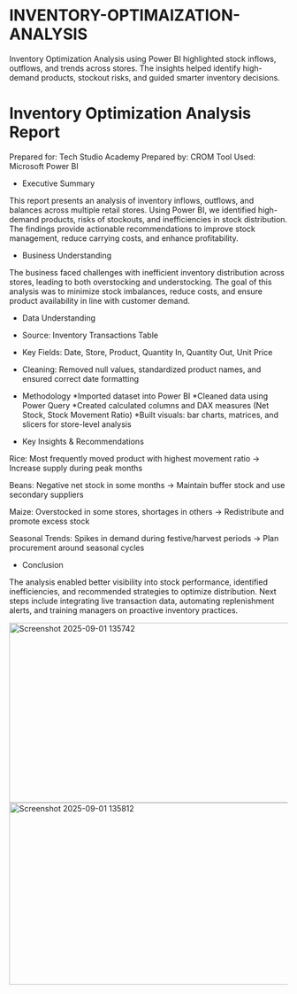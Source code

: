 
# INVENTORY-OPTIMAIZATION-ANALYSIS
Inventory Optimization Analysis using Power BI highlighted stock inflows, outflows, and trends across stores. The insights helped identify high-demand products, stockout risks, and guided smarter inventory decisions.

# Inventory Optimization Analysis Report

Prepared for: Tech Studio Academy
Prepared by: CROM
Tool Used: Microsoft Power BI

* Executive Summary

This report presents an analysis of inventory inflows, outflows, and balances across multiple retail stores. Using Power BI, we identified high-demand products, risks of stockouts, and inefficiencies in stock distribution. The findings provide actionable recommendations to improve stock management, reduce carrying costs, and enhance profitability.

* Business Understanding

The business faced challenges with inefficient inventory distribution across stores, leading to both overstocking and understocking. The goal of this analysis was to minimize stock imbalances, reduce costs, and ensure product availability in line with customer demand.

* Data Understanding

* Source: Inventory Transactions Table

* Key Fields: Date, Store, Product, Quantity In, Quantity Out, Unit Price

* Cleaning: Removed null values, standardized product names, and ensured correct date formatting
* Methodology
*Imported dataset into Power BI
*Cleaned data using Power Query
*Created calculated columns and DAX measures (Net Stock, Stock Movement Ratio)
*Built visuals: bar charts, matrices, and slicers for store-level analysis

* Key Insights & Recommendations

Rice: Most frequently moved product with highest movement ratio → Increase supply during peak months

Beans: Negative net stock in some months → Maintain buffer stock and use secondary suppliers

Maize: Overstocked in some stores, shortages in others → Redistribute and promote excess stock

Seasonal Trends: Spikes in demand during festive/harvest periods → Plan procurement around seasonal cycles

* Conclusion

The analysis enabled better visibility into stock performance, identified inefficiencies, and recommended strategies to optimize distribution. Next steps include integrating live transaction data, automating replenishment alerts, and training managers on proactive inventory practices.

<img width="576" height="325" alt="Screenshot 2025-09-01 135742" src="https://github.com/user-attachments/assets/c9f69eca-1504-4cce-be30-2567ed220618" />
<img width="578" height="329" alt="Screenshot 2025-09-01 135812" src="https://github.com/user-attachments/assets/025936e4-4cce-4961-b191-55ebac558951" />

